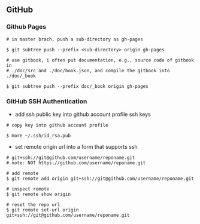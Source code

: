 ## GitHub 

### Github Pages

```
# in master brach, push a sub-directory as gh-pages

$ git subtree push --prefix <sub-directory> origin gh-pages

# use gitbook, i often put documentation, e.g., source code of gitbook in 
# ./doc/src and ./doc/book.json, and compile the gitbook into ./doc/_book

$ git subtree push --prefix doc/_book origin gh-pages
```

### GitHub SSH Authentication

- add ssh public key into github account profile ssh keys

```
# copy key into github account profile

$ more ~/.ssh/id_rsa.pub
```

- set remote origin url into a form that supports ssh

```
# git+ssh://git@github.com/username/reponame.git
# note: NOT https://github.com/username/reponame.git

# add remote
$ git remote add origin git+ssh://git@github.com/username/reponame.git

# inspect remote
$ git remote show origin

# reset the repo url
$ git remote set-url origin git+ssh://git@github.com/username/reponame.git
```
